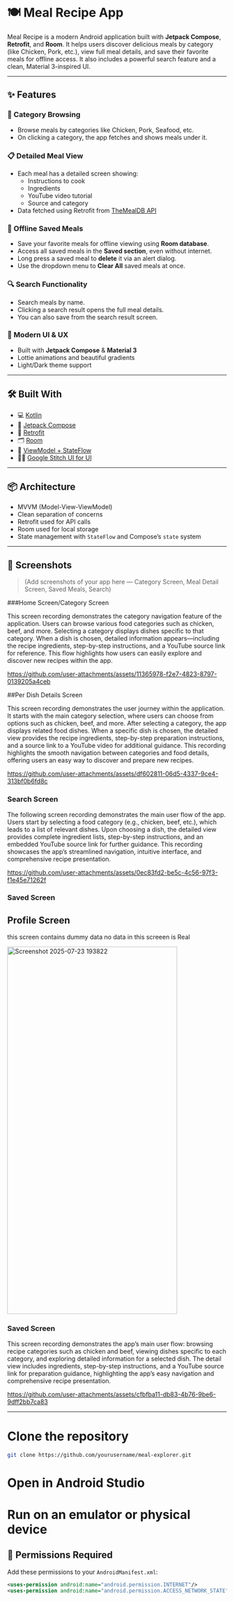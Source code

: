 # 🍽️ Meal Recipe App

Meal Recipe is a modern Android application built with **Jetpack Compose**, **Retrofit**, and **Room**. It helps users discover delicious meals by category (like Chicken, Pork, etc.), view full meal details, and save their favorite meals for offline access. It also includes a powerful search feature and a clean, Material 3-inspired UI.

---

## ✨ Features


### 🧭 Category Browsing
- Browse meals by categories like Chicken, Pork, Seafood, etc.
- On clicking a category, the app fetches and shows meals under it.

### 📋 Detailed Meal View
- Each meal has a detailed screen showing:
  - Instructions to cook  
  - Ingredients  
  - YouTube video tutorial  
  - Source and category  
- Data fetched using Retrofit from [TheMealDB API](https://www.themealdb.com/api.php)

### 💾 Offline Saved Meals
- Save your favorite meals for offline viewing using **Room database**.
- Access all saved meals in the **Saved section**, even without internet.
- Long press a saved meal to **delete** it via an alert dialog.
- Use the dropdown menu to **Clear All** saved meals at once.

### 🔍 Search Functionality
- Search meals by name.
- Clicking a search result opens the full meal details.
- You can also save from the search result screen.

### 💅 Modern UI & UX
- Built with **Jetpack Compose** & **Material 3**
- Lottie animations and beautiful gradients
- Light/Dark theme support

---

## 🛠️ Built With

- 💻 [Kotlin](https://kotlinlang.org/)
- 🎨 [Jetpack Compose](https://developer.android.com/jetpack/compose)
- 🔌 [Retrofit](https://square.github.io/retrofit/)
- 🗂️ [Room](https://developer.android.com/jetpack/androidx/releases/room)
- 🧪 [ViewModel + StateFlow](https://developer.android.com/topic/libraries/architecture/viewmodel)
- 🧑‍🎨 [Google Stitch UI for UI](https://stitch.withgoogle.com/)

---

## 📦 Architecture

- MVVM (Model-View-ViewModel)
- Clean separation of concerns
- Retrofit used for API calls
- Room used for local storage
- State management with `StateFlow` and Compose’s `state` system

---

## 📸 Screenshots

> (Add screenshots of your app here — Category Screen, Meal Detail Screen, Saved Meals, Search)

###Home Screen/Category Screen


This screen recording demonstrates the category navigation feature of the application. Users can browse various food categories such as chicken, beef, and more. Selecting a category displays dishes specific to that category. When a dish is chosen, detailed information appears—including the recipe ingredients, step-by-step instructions, and a YouTube source link for reference. This flow highlights how users can easily explore and discover new recipes within the app.


https://github.com/user-attachments/assets/11365978-f2e7-4823-8797-0139205a4ceb


##Per Dish Details Screen

This screen recording demonstrates the user journey within the application. It starts with the main category selection, where users can choose from options such as chicken, beef, and more. After selecting a category, the app displays related food dishes. When a specific dish is chosen, the detailed view provides the recipe ingredients, step-by-step preparation instructions, and a source link to a YouTube video for additional guidance. This recording highlights the smooth navigation between categories and food details, offering users an easy way to discover and prepare new recipes.




https://github.com/user-attachments/assets/df602811-06d5-4337-9ce4-313bf0b6fd8c


### Search Screen

The following screen recording demonstrates the main user flow of the app. Users start by selecting a food category (e.g., chicken, beef, etc.), which leads to a list of relevant dishes. Upon choosing a dish, the detailed view provides complete ingredient lists, step-by-step instructions, and an embedded YouTube source link for further guidance. This recording showcases the app’s streamlined navigation, intuitive interface, and comprehensive recipe presentation.




https://github.com/user-attachments/assets/0ec83fd2-be5c-4c56-97f3-f1e45e71262f


### Saved Screen


## Profile Screen

this screen contains dummy data no data in this screeen is Real

<img width="390" height="844" alt="Screenshot 2025-07-23 193822" src="https://github.com/user-attachments/assets/97f96371-e459-490c-aee7-a3471a6add1c" />


### Saved Screen


This screen recording demonstrates the app’s main user flow: browsing recipe categories such as chicken and beef, viewing dishes specific to each category, and exploring detailed information for a selected dish. The detail view includes ingredients, step-by-step instructions, and a YouTube source link for preparation guidance, highlighting the app’s easy navigation and comprehensive recipe presentation.



https://github.com/user-attachments/assets/cfbfba11-db83-4b76-9be6-9dff2bb7ca83



---

# Clone the repository

```bash
git clone https://github.com/yourusername/meal-explorer.git

```
# Open in Android Studio
# Run on an emulator or physical device


## 🔐 Permissions Required

Add these permissions to your `AndroidManifest.xml`:

```xml
<uses-permission android:name="android.permission.INTERNET"/>
<uses-permission android:name="android.permission.ACCESS_NETWORK_STATE"/>



